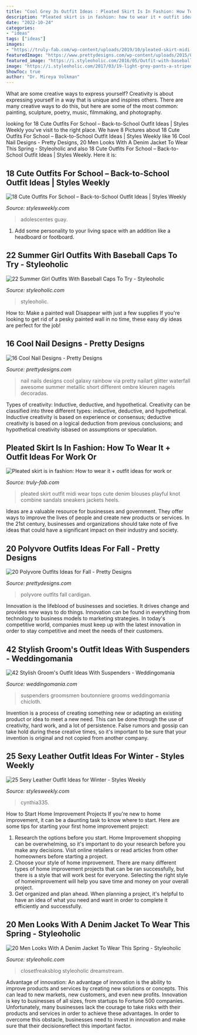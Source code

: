 ```yaml
---
title: "Cool Grey 3s Outfit Ideas : Pleated Skirt Is In Fashion: How To Wear It + Outfit Ideas For Work Or"
description: "Pleated skirt is in fashion: how to wear it + outfit ideas for work or"
date: "2022-10-24"
categories:
- "ideas"
tags: ["ideas"]
images:
- "https://truly-fab.com/wp-content/uploads/2019/10/pleated-skirt-midi-outfit-for-summer-with-white-ruffled-top-and-espadrilles.jpg"
featuredImage: "https://www.prettydesigns.com/wp-content/uploads/2015/09/20-polyvore-outfits-ideas-for-fall2.jpg"
featured_image: "https://i.styleoholic.com/2016/05/Outfit-with-baseball-cap-and-cuffed-jeans.jpg"
image: "https://i.styleoholic.com/2017/03/19-light-grey-pants-a-striped-shirt-a-denim-jacket-and-brown-moccasins.jpg"
ShowToc: true
author: "Dr. Mireya Volkman"
---
```



What are some creative ways to express yourself?
Creativity is about expressing yourself in a way that is unique and inspires others. There are many creative ways to do this, but here are some of the most common: painting, sculpture, poetry, music, filmmaking, and photography.

	

		
looking for 18 Cute Outfits For School – Back-to-School Outfit Ideas | Styles Weekly you've visit to the right place. We have 8 Pictures about 18 Cute Outfits For School – Back-to-School Outfit Ideas | Styles Weekly like 16 Cool Nail Designs - Pretty Designs, 20 Men Looks With A Denim Jacket To Wear This Spring - Styleoholic and also 18 Cute Outfits For School – Back-to-School Outfit Ideas | Styles Weekly. Here it is:
		
    
## 18 Cute Outfits For School – Back-to-School Outfit Ideas | Styles Weekly

<img loading=lazy src="http://stylesweekly.com/wp-content/uploads/2017/01/cute-outfits-for-school-back-to-school-outfit-ideas-3.jpg" onerror="this.onerror=null;this.src='https://tse4.mm.bing.net/th?id=OIP.RxrxJOddW1T2i2TjfyJZ8AHaHa&amp;pid=15.1';" alt="18 Cute Outfits For School – Back-to-School Outfit Ideas | Styles Weekly">

_Source: stylesweekly.com_

>adolescentes guay. 

	

1. Add some personality to your living space with an addition like a headboard or footboard.

    
## 22 Summer Girl Outfits With Baseball Caps To Try - Styleoholic

<img loading=lazy src="https://i.styleoholic.com/2016/05/Outfit-with-baseball-cap-and-cuffed-jeans.jpg" onerror="this.onerror=null;this.src='https://tse4.mm.bing.net/th?id=OIP.R-6vi9QLgKpas_ubTRQOiQAAAA&amp;pid=15.1';" alt="22 Summer Girl Outfits With Baseball Caps To Try - Styleoholic">

_Source: styleoholic.com_

>styleoholic. 

	

How to: Make a painted wall Disappear with just a few supplies
If you're looking to get rid of a pesky painted wall in no time, these easy diy ideas are perfect for the job!

    
## 16 Cool Nail Designs - Pretty Designs

<img loading=lazy src="http://www.prettydesigns.com/wp-content/uploads/2014/03/Galaxy-Nails2.jpg" onerror="this.onerror=null;this.src='https://tse4.mm.bing.net/th?id=OIP.UvVpH67lENRiDKxbJ_w-lAHaJ5&amp;pid=15.1';" alt="16 Cool Nail Designs - Pretty Designs">

_Source: prettydesigns.com_

>nail nails designs cool galaxy rainbow via pretty nailart glitter waterfall awesome summer metallic short different ombre kleuren nagels decoradas. 

	

Types of creativity: Inductive, deductive, and hypothetical.
Creativity can be classified into three different types: inductive, deductive, and hypothetical. Inductive creativity is based on experience or consensus; deductive creativity is based on a logical deduction from previous conclusions; and hypothetical creativity isbased on assumptions or speculation.

    
## Pleated Skirt Is In Fashion: How To Wear It + Outfit Ideas For Work Or

<img loading=lazy src="https://truly-fab.com/wp-content/uploads/2019/10/pleated-skirt-midi-outfit-for-summer-with-white-ruffled-top-and-espadrilles.jpg" onerror="this.onerror=null;this.src='https://tse2.mm.bing.net/th?id=OIP.9ojEVDHiLdEPnsUpikT02QHaK0&amp;pid=15.1';" alt="Pleated skirt is in fashion: How to wear it + outfit ideas for work or">

_Source: truly-fab.com_

>pleated skirt outfit midi wear tops cute denim blouses playful knot combine sandals sneakers jackets heels. 

	

Ideas are a valuable resource for businesses and government. They offer ways to improve the lives of people and create new products or services. In the 21st century, businesses and organizations should take note of five ideas that could have a significant impact on their industry and society.

    
## 20 Polyvore Outfits Ideas For Fall - Pretty Designs

<img loading=lazy src="https://www.prettydesigns.com/wp-content/uploads/2015/09/20-polyvore-outfits-ideas-for-fall2.jpg" onerror="this.onerror=null;this.src='https://tse4.mm.bing.net/th?id=OIP.8vglcM5feFXdefjKjwNmjQHaMo&amp;pid=15.1';" alt="20 Polyvore Outfits Ideas for Fall - Pretty Designs">

_Source: prettydesigns.com_

>polyvore outfits fall cardigan. 

	

Innovation is the lifeblood of businesses and societies. It drives change and provides new ways to do things. Innovation can be found in everything from technology to business models to marketing strategies. In today's competitive world, companies must keep up with the latest innovation in order to stay competitive and meet the needs of their customers.

    
## 42 Stylish Groom&#039;s Outfit Ideas With Suspenders - Weddingomania

<img loading=lazy src="https://i.weddingomania.com/2013/01/a-brown-suit-a-white-shirt-brown-printed-suspenders-and-a-floral-boutonniere-for-a-fall-grooms-look.jpg" onerror="this.onerror=null;this.src='https://tse4.mm.bing.net/th?id=OIP.ZgEbeKFpudyp6cuVn9i7NgAAAA&amp;pid=15.1';" alt="42 Stylish Groom&#039;s Outfit Ideas With Suspenders - Weddingomania">

_Source: weddingomania.com_

>suspenders groomsmen boutonniere grooms weddingomania chicloth. 

	

Invention is a process of creating something new or adapting an existing product or idea to meet a new need. This can be done through the use of creativity, hard work, and a lot of persistence. False rumors and gossip can take hold during these creative times, so it's important to be sure that your invention is original and not copied from another company.

    
## 25 Sexy Leather Outfit Ideas For Winter - Styles Weekly

<img loading=lazy src="https://stylesweekly.com/wp-content/uploads/2015/12/21-sexy-leather-looks-for-winter11.jpg" onerror="this.onerror=null;this.src='https://tse4.mm.bing.net/th?id=OIP.iNtlBTJJUjruwxKQqkPObQHaMo&amp;pid=15.1';" alt="25 Sexy Leather Outfit Ideas for Winter - Styles Weekly">

_Source: stylesweekly.com_

>cynthia335. 

	

How to Start Home Improvement Projects
If you're new to home improvement, it can be a daunting task to know where to start. Here are some tips for starting your first home improvement project: 
1. Research the options before you start. Home Improvement shopping can be overwhelming, so it's important to do your research before you make any decisions. Visit online retailers or read articles from other homeowners before starting a project. 
2. Choose your style of home improvement. There are many different types of home improvement projects that can be ran successfully, but there is a style that will work best for everyone. Selecting the right style of homeimprovement will help you save time and money on your overall project. 
3. Get organized and plan ahead. When planning a project, it's helpful to have an idea of what you need and want in order to complete it efficiently and successfully.

    
## 20 Men Looks With A Denim Jacket To Wear This Spring - Styleoholic

<img loading=lazy src="https://i.styleoholic.com/2017/03/19-light-grey-pants-a-striped-shirt-a-denim-jacket-and-brown-moccasins.jpg" onerror="this.onerror=null;this.src='https://tse4.mm.bing.net/th?id=OIP.dJd_CbYqhef5sRmdP1hkbgHaLH&amp;pid=15.1';" alt="20 Men Looks With A Denim Jacket To Wear This Spring - Styleoholic">

_Source: styleoholic.com_

>closetfreaksblog styleoholic dreamstream. 

	

Advantage of innovation:
An advantage of innovation is the ability to improve products and services by creating new solutions or concepts. This can lead to new markets, new customers, and even new profits. Innovation is key to businesses of all sizes, from startups to Fortune 500 companies. Unfortunately, many businesses lack the courage to take risks with their products and services in order to achieve these advantages. In order to overcome this obstacle, businesses need to invest in innovation and make sure that their decisionsreflect this important factor.


